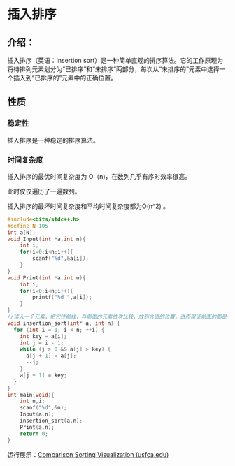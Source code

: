 # 插入排序

## 介绍：

插入排序（英语：Insertion sort）是一种简单直观的排序算法。它的工作原理为将待排列元素划分为“已排序”和“未排序”两部分，每次从“未排序的”元素中选择一个插入到“已排序的”元素中的正确位置。

## 性质

### 稳定性

插入排序是一种稳定的排序算法。

### 时间复杂度

插入排序的最优时间复杂度为 O（n)，在数列几乎有序时效率很高。

此时仅仅遍历了一遍数列。

插入排序的最坏时间复杂度和平均时间复杂度都为O(n^2) 。

```c++
#include<bits/stdc++.h>
#define N 105
int a[N];
void Input(int *a,int n){
    int i;
    for(i=0;i<n;i++){
        scanf("%d",&a[i]);
    }
}
void Print(int *a,int n){
    int i;
    for(i=0;i<n;i++){
        printf("%d ",a[i]);
    }
}
//读入一个元素，把它往前找，与前面的元素依次比较，放到合适的位置，进而保证前面的都是有序的数列，依次对数列中所有元素进行此操作可以保证数列有序
void insertion_sort(int* a, int n) {
  for (int i = 1; i < n; ++i) {
    int key = a[i];
    int j = i - 1;
    while (j > 0 && a[j] > key) {
      a[j + 1] = a[j];
      --j;
    }
    a[j + 1] = key;
  }
}
int main(void){
    int n,i;
    scanf("%d",&n);
    Input(a,n);
    insertion_sort(a,n);
    Print(a,n);
    return 0;
}
```

运行展示：[Comparison Sorting Visualization (usfca.edu)](https://www.cs.usfca.edu/~galles/visualization/ComparisonSort.html)
